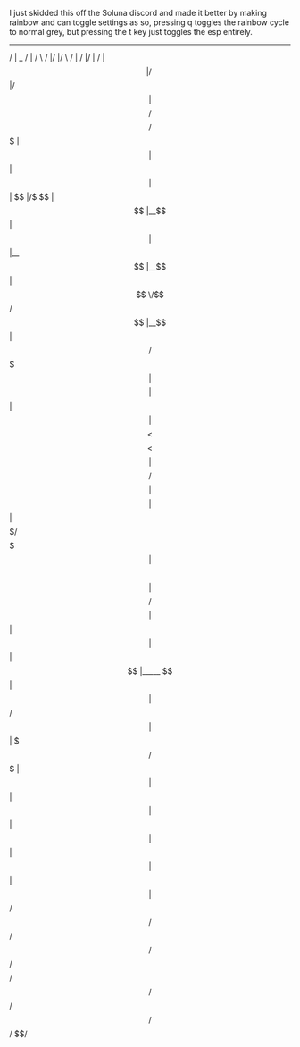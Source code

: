 I just skidded this off the Soluna discord and made it better by making rainbow and can toggle settings as so, pressing q toggles the rainbow cycle to normal grey, but pressing the t key just toggles the esp entirely.
 __       __   ______   ________  ________  _______         __    __  __    __ 
/  |  _  /  | /      \ /        |/        |/       \       /  |  /  |/  |  /  |
$$ | / \ $$ |/$$$$$$  |$$$$$$$$/ $$$$$$$$/ $$$$$$$  |      $$ |  $$ |$$ |  $$ |
$$ |/$  \$$ |$$ |__$$ |   $$ |   $$ |__    $$ |__$$ |      $$  \/$$/ $$ |__$$ |
$$ /$$$  $$ |$$    $$ |   $$ |   $$    |   $$    $$<        $$  $$<  $$    $$ |
$$ $$/$$ $$ |$$$$$$$$ |   $$ |   $$$$$/    $$$$$$$  |        $$$$  \ $$$$$$$$ |
$$$$/  $$$$ |$$ |  $$ |   $$ |   $$ |_____ $$ |  $$ |       $$ /$$  |      $$ |
$$$/    $$$ |$$ |  $$ |   $$ |   $$       |$$ |  $$ |      $$ |  $$ |      $$ |
$$/      $$/ $$/   $$/    $$/    $$$$$$$$/ $$/   $$/       $$/   $$/       $$/ 
                                                                               
                                                                               
